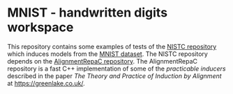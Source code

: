 # MNIST - handwritten digits workspace

This repository contains some examples of tests of the [NISTC repository](https://github.com/caiks/NISTC) which induces models from the [MNIST dataset](http://yann.lecun.com/exdb/mnist/). The NISTC repository depends on the [AlignmentRepaC repository](https://github.com/caiks/AlignmentRepaC). The AlignmentRepaC repository is a fast C++ implementation of some of the *practicable inducers* described in the paper *The Theory and Practice of Induction by Alignment* at https://greenlake.co.uk/. 

